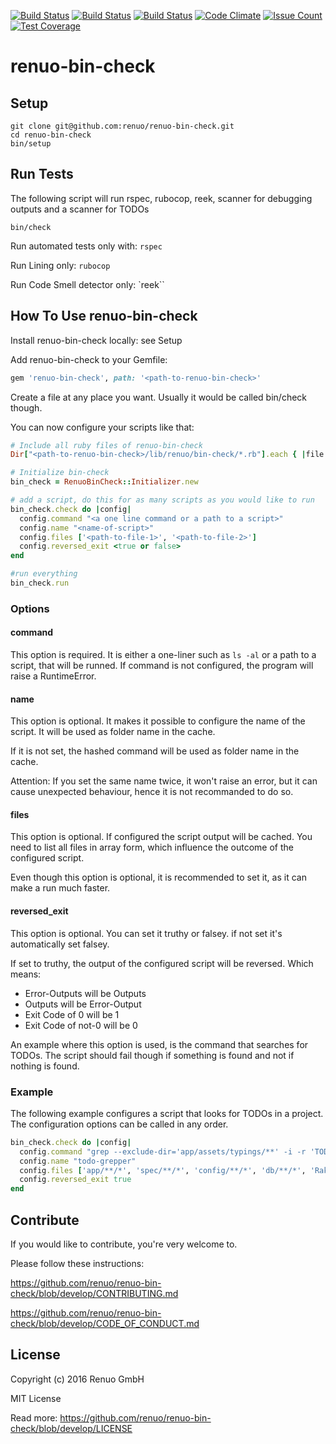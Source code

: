 [![Build Status](https://travis-ci.org/renuo/renuo-bin-check.svg?branch=master)](https://travis-ci.org/renuo/renuo-bin-check) [![Build Status](https://travis-ci.org/renuo/renuo-bin-check.svg?branch=develop)](https://travis-ci.org/renuo/renuo-bin-check)  [![Build Status](https://travis-ci.org/renuo/renuo-bin-check.svg?branch=testing)](https://travis-ci.org/renuo/renuo-bin-check) [![Code Climate](https://codeclimate.com/github/renuo/renuo-bin-check/badges/gpa.svg)](https://codeclimate.com/github/renuo/renuo-bin-check) [![Issue Count](https://codeclimate.com/github/renuo/renuo-bin-check/badges/issue_count.svg)](https://codeclimate.com/github/renuo/renuo-bin-check) [![Test Coverage](https://codeclimate.com/github/renuo/renuo-bin-check/badges/coverage.svg)](https://codeclimate.com/github/renuo/renuo-bin-check/coverage)
# renuo-bin-check

## Setup

```
git clone git@github.com:renuo/renuo-bin-check.git
cd renuo-bin-check
bin/setup
```

## Run Tests

The following script will run rspec, rubocop, reek, scanner for debugging outputs and a scanner for TODOs

```
bin/check
```

Run automated tests only with: `rspec`

Run Lining only: `rubocop`

Run Code Smell detector only: `reek``

## How To Use renuo-bin-check

Install renuo-bin-check locally: see Setup

Add renuo-bin-check to your Gemfile:

```rb
gem 'renuo-bin-check', path: '<path-to-renuo-bin-check>'
```

Create a file at any place you want. Usually it would be called bin/check though.

You can now configure your scripts like that:

```rb
# Include all ruby files of renuo-bin-check
Dir["<path-to-renuo-bin-check>/lib/renuo/bin-check/*.rb"].each { |file| require file }

# Initialize bin-check
bin_check = RenuoBinCheck::Initializer.new

# add a script, do this for as many scripts as you would like to run
bin_check.check do |config|
  config.command "<a one line command or a path to a script>"
  config.name "<name-of-script>"
  config.files ['<path-to-file-1>', '<path-to-file-2>']
  config.reversed_exit <true or false>
end

#run everything
bin_check.run
```

### Options

#### command

This option is required. It is either a one-liner such as `ls -al` or a path to a script, that will be runned.
If command is not configured, the program will raise a RuntimeError.

#### name

This option is optional. It makes it possible to configure the name of the script. 
It will be used as folder name in the cache.

If it is not set, the hashed command will be used as folder name in the cache.

Attention: If you set the same name twice, it won't raise an error, 
but it can cause unexpected behaviour, hence it is not recommanded to do so.

#### files

This option is optional. If configured the script output will be cached. You need to list all files in array form, 
which influence the outcome of the configured script.

Even though this option is optional, it is recommended to set it, as it can make a run much faster.

#### reversed_exit

This option is optional. You can set it truthy or falsey. if not set it's automatically set falsey.

If set to truthy, the output of the configured script will be reversed. Which means:
* Error-Outputs will be Outputs
* Outputs will be Error-Output
* Exit Code of 0 will be 1
* Exit Code of not-0 will be 0

An example where this option is used, is the command that searches for TODOs. 
The script should fail though if something is found and not if nothing is found.

### Example

The following example configures a script that looks for TODOs in a project.
The configuration options can be called in any order.

```rb
bin_check.check do |config|
  config.command "grep --exclude-dir='app/assets/typings/**' -i -r 'TODO' app spec config db Rakefile README.md Gemfile"
  config.name "todo-grepper"
  config.files ['app/**/*', 'spec/**/*', 'config/**/*', 'db/**/*', 'Rakefile', 'README.md', 'Gemfile']
  config.reversed_exit true
end
```

## Contribute

If you would like to contribute, you're very welcome to.

Please follow these instructions:

https://github.com/renuo/renuo-bin-check/blob/develop/CONTRIBUTING.md

https://github.com/renuo/renuo-bin-check/blob/develop/CODE_OF_CONDUCT.md

## License

Copyright (c) 2016 Renuo GmbH

MIT License

Read more: https://github.com/renuo/renuo-bin-check/blob/develop/LICENSE
